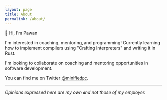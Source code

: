 ```yaml
---
layout: page
title: About
permalink: /about/
---
```


👋 Hi, I'm Pawan

I'm interested in coaching, mentoring, and programming! Currently learning how to implement compilers using "Crafting Interpreters" and writing it in Rust.

I'm looking to collaborate on coaching and mentoring opportunities in software development.

You can find me on Twitter [@minifiedpc](https://twitter.com/minifiedpc).

---

*Opinions expressed here are my own and not those of my employer.*
